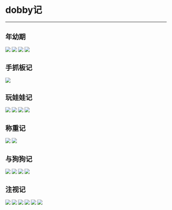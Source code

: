 # dobby记
---

## 年幼期
<img src="//cdn.jsdelivr.net/gh/caix-github/pics-storage/nyj1.jpg"/>
<img src="//cdn.jsdelivr.net/gh/caix-github/pics-storage/nyj2.jpg"/>
<img src="//cdn.jsdelivr.net/gh/caix-github/pics-storage/nyj3.jpg"/>
<img src="//cdn.jsdelivr.net/gh/caix-github/pics-storage/nyj4.jpg"/>

## 手抓板记
<img src="//cdn.jsdelivr.net/gh/caix-github/pics-storage/szbj1.jpg"/>

## 玩娃娃记
<img src="//cdn.jsdelivr.net/gh/caix-github/pics-storage/wwwj1.jpg"/>
<img src="//cdn.jsdelivr.net/gh/caix-github/pics-storage/wwwj2.jpg"/>
<img src="//cdn.jsdelivr.net/gh/caix-github/pics-storage/wwwj3.jpg"/>
<img src="//cdn.jsdelivr.net/gh/caix-github/pics-storage/wwwj4.jpg"/>

## 称重记
<img src="//cdn.jsdelivr.net/gh/caix-github/pics-storage/czj1.jpg"/>
<img src="//cdn.jsdelivr.net/gh/caix-github/pics-storage/czj2.jpg"/>

## 与狗狗记
<img src="//cdn.jsdelivr.net/gh/caix-github/pics-storage/yggj1.jpg"/>
<img src="//cdn.jsdelivr.net/gh/caix-github/pics-storage/yggj2.jpg"/>
<img src="//cdn.jsdelivr.net/gh/caix-github/pics-storage/yggj3.jpg"/>
<img src="//cdn.jsdelivr.net/gh/caix-github/pics-storage/yggj4.jpg"/>

## 注视记
<img src="//cdn.jsdelivr.net/gh/caix-github/pics-storage/zsj1.jpg"/>
<img src="//cdn.jsdelivr.net/gh/caix-github/pics-storage/zsj2.jpg"/>
<img src="//cdn.jsdelivr.net/gh/caix-github/pics-storage/zsj3.jpg"/>
<img src="//cdn.jsdelivr.net/gh/caix-github/pics-storage/zsj4.jpg"/>
<img src="//cdn.jsdelivr.net/gh/caix-github/pics-storage/zsj5.jpg"/>
<img src="//cdn.jsdelivr.net/gh/caix-github/pics-storage/zsj6.jpg"/>

